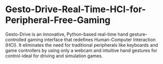 # Gesto-Drive-Real-Time-HCI-for-Peripheral-Free-Gaming
Gesto-Drive is an innovative, Python-based real-time hand gesture-controlled gaming interface that redefines Human-Computer Interaction (HCI). It eliminates the need for traditional peripherals like keyboards and game controllers by using only a webcam and intuitive hand gestures for control-ideal for driving and simulation games.
